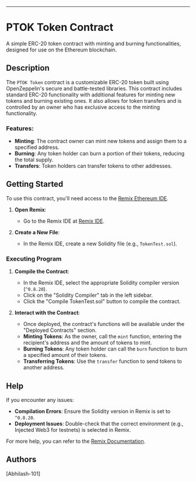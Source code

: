 

---

# PTOK Token Contract

A simple ERC-20 token contract with minting and burning functionalities, designed for use on the Ethereum blockchain.

## Description

The `PTOK Token` contract is a customizable ERC-20 token built using OpenZeppelin's secure and battle-tested libraries. This contract includes standard ERC-20 functionality with additional features for minting new tokens and burning existing ones. It also allows for token transfers and is controlled by an owner who has exclusive access to the minting functionality.

### Features:
- **Minting**: The contract owner can mint new tokens and assign them to a specified address.
- **Burning**: Any token holder can burn a portion of their tokens, reducing the total supply.
- **Transfers**: Token holders can transfer tokens to other addresses.

## Getting Started

To use this contract, you'll need access to the [Remix Ethereum IDE](https://remix.ethereum.org/).

1. **Open Remix**:
   - Go to the Remix IDE at [Remix IDE](https://remix.ethereum.org/).

2. **Create a New File**:
   - In the Remix IDE, create a new Solidity file (e.g., `TokenTest.sol`).

### Executing Program

1. **Compile the Contract**:
   - In the Remix IDE, select the appropriate Solidity compiler version (`^0.8.20`).
   - Click on the "Solidity Compiler" tab in the left sidebar.
   - Click the "Compile TokenTest.sol" button to compile the contract.


2. **Interact with the Contract**:
   - Once deployed, the contract's functions will be available under the "Deployed Contracts" section.
   - **Minting Tokens**: As the owner, call the `mint` function, entering the recipient's address and the amount of tokens to mint.
   - **Burning Tokens**: Any token holder can call the `burn` function to burn a specified amount of their tokens.
   - **Transferring Tokens**: Use the `transfer` function to send tokens to another address.

## Help

If you encounter any issues:

- **Compilation Errors**: Ensure the Solidity version in Remix is set to `^0.8.20`.
- **Deployment Issues**: Double-check that the correct environment (e.g., Injected Web3 for testnets) is selected in Remix.

For more help, you can refer to the [Remix Documentation](https://remix-ide.readthedocs.io/).

## Authors
 [Abhilash-101]


